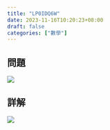 ```yaml
---
title: "LP0IDQ6W"
date: 2023-11-16T10:20:23+08:00
draft: false
categories: ["數學"]
---
```

<!--more-->

## 問題
<img src="/posts/solution/LP0IDQ6W-q.png">

## 詳解
<img src="/posts/solution/LP0IDQ6W-sol.png">

